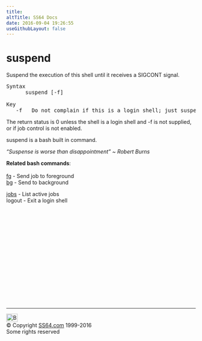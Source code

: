 ```yaml
---
title:
altTitle: SS64 Docs
date: 2016-09-04 19:26:55
useGithubLayout: false
---
```

<!-- #BeginLibraryItem "/Library/head_bash.lbi" --><!-- #EndLibraryItem --><h1>suspend</h1> 
<p>Suspend the execution of this shell until it receives a SIGCONT signal.</p>
<pre>Syntax
      suspend [-f]<br>
Key<br>   -f   Do not complain if this is a login shell; just suspend anyway.</pre>
<p> The return status is 0 unless
the shell is a login shell and -f is not supplied, or if job control is not enabled.</p>
<p>suspend is a bash built in command.</p>
<p class="quote"><i>“Suspense is worse than disappointment” ~ Robert Burns</i></p>
<p><b>Related bash commands</b>:<br>
<br>
<a href="fg.html">fg</a> - Send job to foreground <br>
<a href="bg.html">bg</a> - Send to background<br>

<a href="jobs.html">jobs</a> - List active jobs<br>
logout - Exit a login shell</p><!-- #BeginLibraryItem "/Library/foot_bash.lbi" --><p>
<!-- bash300 -->
<ins class="adsbygoogle" style="display:inline-block;width:300px;height:250px" data-ad-client="ca-pub-6140977852749469" data-ad-slot="4615356305"></ins>
<script>
(adsbygoogle = window.adsbygoogle || []).push({});
</script></p>
<hr>
<div id="bl" class="footer"><a href="suspend.html#"><img src="../images/top.png" width="30" height="22" alt="Back to the Top"></a></div>
<div id="br" class="footer, tagline">© Copyright <a href="http://ss64.com/">SS64.com</a> 1999-2016<br>
Some rights reserved</div><!-- #EndLibraryItem -->

